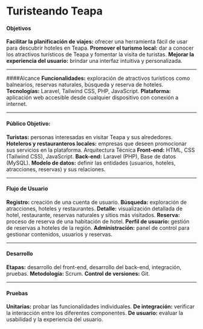 # Turisteando Teapa 


#### Objetivos

**Facilitar la planificación de viajes:** ofrecer una herramienta fácil de usar para descubrir hoteles en Teapa.
**Promover el turismo local:** dar a conocer los atractivos turísticos de Teapa y fomentar la visita de turistas.
**Mejorar la experiencia del usuario:** brindar una interfaz intuitiva y personalizada.

------------


####Alcance
 **Funcionalidades:** exploración de atractivos turísticos como balnearios, reservas naturales, búsqueda y reserva de hoteles.
**Tecnologías:** Laravel, Tailwind CSS, PHP, JavaScript.
**Plataforma:** aplicación web accesible desde cualquier dispositivo con conexión a internet.

------------



#### Público Objetivo:
 **Turistas:** personas interesadas en visitar Teapa y sus alrededores.
**Hoteleros y restauranteros locales:** empresas que deseen promocionar sus servicios en la plataforma.
 Arquitectura Técnica
 **Front-end:** HTML, CSS (Tailwind CSS), JavaScript.
**Back-end:** Laravel (PHP), Base de datos (MySQL).
**Modelo de datos:** definir las entidades (usuarios, hoteles, atracciones, reservas) y sus relaciones.

------------



#### Flujo de Usuario
**Registro:** creación de una cuenta de usuario.
**Búsqueda:** exploración de atracciones, hoteles y restaurantes.
**Detalle:** visualización detallada de hotel, restaurante, reservas naturales y sitios más visitados.
**Reserva:** proceso de reserva de una habitación de hotel.
**Perfil de usuario:** gestión de reservas a hoteles de la región.
**Administración:** panel de control para gestionar contenidos, usuarios y reservas.


------------



#### Desarrollo

**Etapas:** desarrollo del front-end, desarrollo del back-end, integración, pruebas.
**Metodología:** Scrum.
**Control de versiones:** Git.


------------


#### Pruebas

**Unitarias:** probar las funcionalidades individuales.
**De integración:** verificar la interacción entre los diferentes componentes.
**De usuario:** evaluar la usabilidad y la experiencia del usuario.
